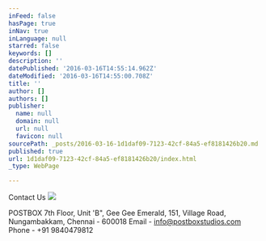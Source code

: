 ```yaml
---
inFeed: false
hasPage: true
inNav: true
inLanguage: null
starred: false
keywords: []
description: ''
datePublished: '2016-03-16T14:55:14.962Z'
dateModified: '2016-03-16T14:55:00.708Z'
title: ''
author: []
authors: []
publisher:
  name: null
  domain: null
  url: null
  favicon: null
sourcePath: _posts/2016-03-16-1d1daf09-7123-42cf-84a5-ef8181426b20.md
published: true
url: 1d1daf09-7123-42cf-84a5-ef8181426b20/index.html
_type: WebPage

---
```

Contact Us
![](https://the-grid-user-content.s3-us-west-2.amazonaws.com/f5eaab7e-880e-411d-9356-b75784af775f.png)

POSTBOX                                                                                                                                       7th Floor, Unit 'B", Gee Gee Emerald,                                                                              151, Village Road,                                                                                           Nungambakkam, Chennai - 600018                                                                       Email - info@postboxstudios.com                                                                         Phone -  +91 9840479812